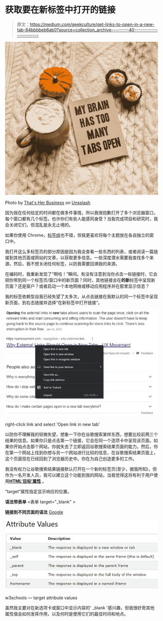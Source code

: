 # 获取要在新标签中打开的链接

> 原文：<https://medium.com/geekculture/get-links-to-open-in-a-new-tab-84bbbbeb6ab0?source=collection_archive---------40----------------------->

![](img/9cc33fbcd0c1a4edbe74971287521bbd.png)

Photo by [That's Her Business](https://unsplash.com/@thatsherbusiness?utm_source=medium&utm_medium=referral) on [Unsplash](https://unsplash.com?utm_source=medium&utm_medium=referral)

因为我在任何给定的时间都在做多件事情，所以我很抱歉打开了多个浏览器窗口，每个窗口都有几个标签。也许你们有些人能感同身受？当我完成项目和研究时，我会关闭它们，但混乱是永无止境的。

如果你使用 Chrome，[标签组](https://www.google.com/chrome/tips/)也不错，但我更喜欢将每个主题放在各自独立的窗口中。

我打开这么多标签页的部分原因是因为我会查看一些东西的列表，或者阅读一篇链接到其他页面或网站的文章，以获取更多信息。一些深度潜水需要我查找多个来源。然后，我不想关闭任何标签，以防我需要回溯我的来源。

在编码时，我重新发现了“啊哈！”瞬间。有没有注意到当你点击一些链接时，它会把你带到同一个标签页/窗口中的新页面？同时，其他链接会在**的新**标签中呈现新页面？还是窗户？或者启动一个本地网络或移动应用程序并在那里显示信息？

我的标签依赖型自我已经失望了太多次，从点击链接在我默认的同一个标签中呈现新页面，到右击链接并选择“在新标签中打开链接”。

![](img/277b8b122161a5479ff810dbbd4cd360.png)

right-click link and select ‘Open link in new tab’

以防你不理解我的轻微失望，想象一下你在谷歌搜索某样东西，想要比较前两三个结果的信息。如果你只是点击第一个链接，它会在同一个选项卡中呈现该页面。如果你开始点击那个网站，你就失去了立即返回谷歌搜索结果页面的能力。然后，你在第一个网站上找到你想与另一个网站进行比较的信息，在谷歌搜索结果页面上，这个页面现在已经回到了浏览器历史中。你在为自己创造更多的工作。

我没有权力让谷歌搜索结果链接默认打开在一个新的标签页(至少，据我所知)，但作为一名开发人员，我可以建立这个功能到我的网站，当我觉得这将有利于用户使用[**HTML‘目标’属性**](https://www.w3schools.com/tags/att_form_target.asp#:~:text=The%20target%20attribute%20specifies%20a,window%2C%20or%20inline%20frame) 。

“target”属性指定显示响应的位置。

**语法带表单** <表单 target="_blank" >

**链接到不同页面的语法** <a href = " http://www . Google . com " target = " _ blank ">Google</a>

![](img/0ecfad2de747c264e5c235206759888b.png)

w3schools — target attribute values

虽然我主要对在新选项卡或窗口中显示内容的' _blank '感兴趣，但我很好奇其他属性值会如何发挥作用，以及何时是使用它们的最佳时间和地点。
